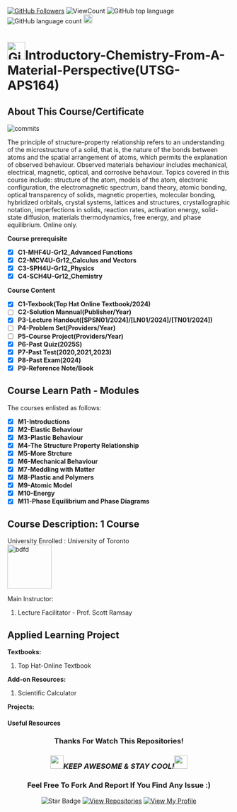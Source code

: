 <!--
 * @Author: BDFD
 * @Date: 2022-01-12 22:38:38
 * @LastEditTime: 2022-02-23 12:24:43
 * @LastEditors: BDFD
 * @Description:
 * @FilePath: \3.0-Course-Name_Coursera_Template\README.md
-->

<a href="https://github.com/bdfd"><img src="https://img.shields.io/github/followers/bdfd?label=Follow%20Me&logo=github" alt="GitHub Followers" /></a>
![ViewCount](https://views.whatilearened.today/views/github/BDFD-Tutorial-Ground/UTSG_APS164_Introductory-Chemistry-From-A-Material-Perspective.svg?cache=remove)
![GitHub top language](https://img.shields.io/github/languages/top/BDFD-Tutorial-Ground/UTSG_APS164_Introductory-Chemistry-From-A-Material-Perspective?style=flat)
![GitHub language count](https://img.shields.io/github/languages/count/BDFD-Tutorial-Ground/UTSG_APS164_Introductory-Chemistry-From-A-Material-Perspective?style=flat)
<img height=20 src="https://cdn.jsdelivr.net/gh/bdfd/Personal_Image_Repo/7.Color-Icon/Status/Finish.svg" alt="bdfd" />

# <a href="https://github.com/bdfd"><img height=40 src="https://cdn.jsdelivr.net/gh/bdfd/Personal_Image_Repo/4.Stamp/BDFD_Stamp.png" alt="GitHub Followers" /></a>Introductory-Chemistry-From-A-Material-Perspective(UTSG-APS164)

## About This Course/Certificate

![commits](https://img.shields.io/github/last-commit/BDFD-LearningGround/Cousera_Google-Data-Analytics-Professional-Certificate?label=Last%20Commit%20)

The principle of structure-property relationship refers to an understanding of the microstructure of a solid, that is, the nature of the bonds between atoms and the spatial
arrangement of atoms, which permits the explanation of observed behaviour. Observed materials behaviour includes mechanical, electrical, magnetic, optical, and corrosive
behaviour. Topics covered in this course include: structure of the atom, models of the atom, electronic configuration, the electromagnetic spectrum, band theory, atomic bonding, optical
transparency of solids, magnetic properties, molecular bonding, hybridized orbitals, crystal systems, lattices and structures, crystallographic notation, imperfections in solids, reaction
rates, activation energy, solid-state diffusion, materials thermodynamics, free energy, and phase equilibrium. Online only.

**Course prerequisite**

- [x] **C1-MHF4U-Gr12_Advanced Functions**
- [x] **C2-MCV4U-Gr12_Calculus and Vectors**
- [x] **C3-SPH4U-Gr12_Physics**
- [x] **C4-SCH4U-Gr12_Chemistry**

**Course Content**

- [x] **C1-Texbook(Top Hat Online Textbook/2024)**
- [ ] **C2-Solution Mannual(Publisher/Year)**
- [x] **P3-Lecture Handout([SPSN01/2024]/[LN01/2024]/[TN01/2024])**
- [ ] **P4-Problem Set(Providers/Year)**
- [ ] **P5-Course Project(Providers/Year)**
- [x] **P6-Past Quiz(2025S)**
- [x] **P7-Past Test(2020,2021,2023)**
- [x] **P8-Past Exam(2024)**
- [x] **P9-Reference Note/Book**

## Course Learn Path - Modules

The courses enlisted as follows:

- [x] **M1-Introductions**
- [x] **M2-Elastic Behaviour**
- [x] **M3-Plastic Behaviour**
- [x] **M4-The Structure Property Relationship**
- [x] **M5-More Strcture**
- [x] **M6-Mechanical Behaviour**
- [x] **M7-Meddling with Matter**
- [x] **M8-Plastic and Polymers**
- [x] **M9-Atomic Model**
- [x] **M10-Energy**
- [x] **M11-Phase Equilibrium and Phase Diagrams**

## Course Description: 1 Course

University Enrolled : University of Toronto  
<img height=100 src="https://cdn.jsdelivr.net/gh/bdfd/Personal_Image_Repo/10.%20Course_Learning/2.0%20Canda%20University%20Logo/Univeristy_of_Toronto.png" alt="bdfd" />

Main Instructor:

1. Lecture Facilitator - Prof. Scott Ramsay

## Applied Learning Project

**Textbooks:**

1. Top Hat-Online Textbook

**Add-on Resources:**

1. Scientific Calculator

**Projects:**

#### Useful Resources

<!-- - [Course Link](https://www.coursera.org/professional-certificates/ibm-data-science) -->

<div align="center">

### Thanks For Watch This Repositories!

### <img src="https://media.giphy.com/media/WUlplcMpOCEmTGBtBW/giphy.gif" width="30"><i>KEEP AWESOME & STAY COOL!</i><img src="https://media.giphy.com/media/WUlplcMpOCEmTGBtBW/giphy.gif" width="30">

### Feel Free To Fork And Report If You Find Any Issue :)

![Star Badge](https://img.shields.io/static/v1?label=%F0%9F%8C%9F&message=If%20Useful&style=style=flat&color=BC4E99)
[![View Repositories](https://img.shields.io/badge/View-My_Repositories-blue?logo=GitHub)](https://github.com/bdfd?tab=repositories)
[![View My Profile](https://img.shields.io/badge/View-My_Profile-green?logo=GitHub)](https://github.com/bdfd)

</div>
